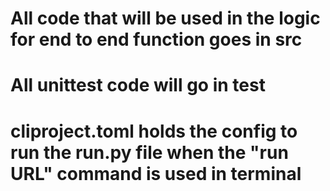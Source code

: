 # All code that will be used in the logic for end to end function goes in src
# All unittest code will go in test
# cliproject.toml holds the config to run the run.py file when the "run URL" command is used in terminal